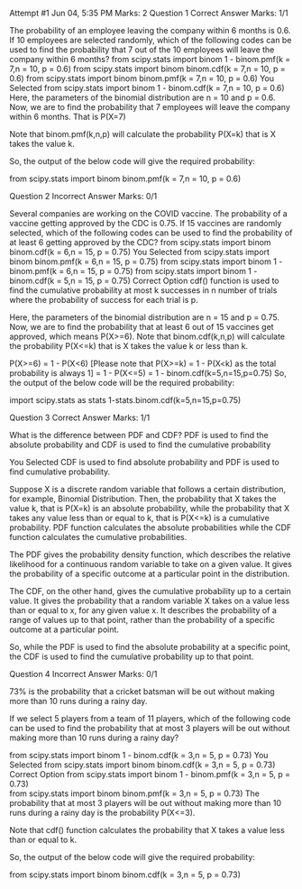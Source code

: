 Attempt #1
Jun 04, 5:35 PM
Marks: 2
Question 1
Correct Answer
Marks: 1/1

The probability of an employee leaving the company within 6 months is 0.6. If 10 employees are selected randomly, which of the following codes can be used to find the probability that 7 out of the 10 employees will leave the company within 6 months?
from scipy.stats import binom
1 - binom.pmf(k = 7,n = 10, p = 0.6)
from scipy.stats import binom
binom.cdf(k = 7,n = 10, p = 0.6)
from scipy.stats import binom
binom.pmf(k = 7,n = 10, p = 0.6)
You Selected
from scipy.stats import binom
1 - binom.cdf(k = 7,n = 10, p = 0.6)
Here, the parameters of the binomial distribution are n = 10 and p = 0.6. Now, we are to find the probability that 7 employees will leave the company within 6 months. That is P(X=7)

Note that binom.pmf(k,n,p) will calculate the probability P(X=k) that is X takes the value k.

So, the output of the below code will give the required probability:

from scipy.stats import binom
binom.pmf(k = 7,n = 10, p = 0.6)

Question 2
Incorrect Answer
Marks: 0/1

Several companies are working on the COVID vaccine. The probability of a vaccine getting approved by the CDC is 0.75. If 15 vaccines are randomly selected, which of the following codes can be used to find the probability of at least 6 getting approved by the CDC?
from scipy.stats import binom
binom.cdf(k = 6,n = 15, p = 0.75)
You Selected
from scipy.stats import binom
binom.pmf(k = 6,n = 15, p = 0.75)
from scipy.stats import binom
1 - binom.pmf(k = 6,n = 15, p = 0.75)
from scipy.stats import binom
1 - binom.cdf(k = 5,n = 15, p = 0.75) 
Correct Option
cdf() function is used to find the cumulative probability at most k successes in n number of trials where the probability of success for each trial is p.

 

Here, the parameters of the binomial distribution are n = 15 and p = 0.75. Now, we are to find the probability that at least 6 out of 15 vaccines get approved, which means P(X>=6).
Note that binom.cdf(k,n,p) will calculate the probability P(X<=k) that is X takes the value k or less than k.

P(X>=6)
= 1 - P(X<6)
[Please note that P(X>=k) = 1 - P(X<k) as the total probability is always 1]
= 1 - P(X<=5)
= 1 - binom.cdf(k=5,n=15,p=0.75)
So, the output of the below code will be the required probability:

import scipy.stats as stats
1-stats.binom.cdf(k=5,n=15,p=0.75)

Question 3
Correct Answer
Marks: 1/1

What is the difference between PDF and CDF?
PDF is used to find the absolute probability and CDF is used to find the cumulative probability

You Selected
CDF is used to find absolute probability and PDF is used to find cumulative probability.

Suppose X is a discrete random variable that follows a certain distribution, for example, Binomial Distribution. Then, the probability that X takes the value k, that is P(X=k) is an absolute probability, while the probability that X takes any value less than or equal to k, that is P(X<=k) is a cumulative probability. PDF function calculates the absolute probabilities while the CDF function calculates the cumulative probabilities. 

The PDF gives the probability density function, which describes the relative likelihood for a continuous random variable to take on a given value. It gives the probability of a specific outcome at a particular point in the distribution.

The CDF, on the other hand, gives the cumulative probability up to a certain value. It gives the probability that a random variable X takes on a value less than or equal to x, for any given value x. It describes the probability of a range of values up to that point, rather than the probability of a specific outcome at a particular point.

So, while the PDF is used to find the absolute probability at a specific point, the CDF is used to find the cumulative probability up to that point.


Question 4
Incorrect Answer
Marks: 0/1

73% is the probability that a cricket batsman will be out without making more than 10 runs during a rainy day.

If we select 5 players from a team of 11 players, which of the following code can be used to find the probability that at most 3 players will be out without making more than 10 runs during a rainy day?

from scipy.stats import binom
1 - binom.cdf(k = 3,n = 5, p = 0.73)
You Selected
from scipy.stats import binom
binom.cdf(k = 3,n = 5, p = 0.73)
Correct Option
from scipy.stats import binom
1 - binom.pmf(k = 3,n = 5, p = 0.73)            
from scipy.stats import binom
binom.pmf(k = 3,n = 5, p = 0.73)
The probability that at most 3 players will be out without making more than 10 runs during a rainy day is the probability P(X<=3).

Note that cdf() function calculates the probability that X takes a value less than or equal to k.

So, the output of the below code will give the required probability:

from scipy.stats import binom
binom.cdf(k = 3,n = 5, p = 0.73)